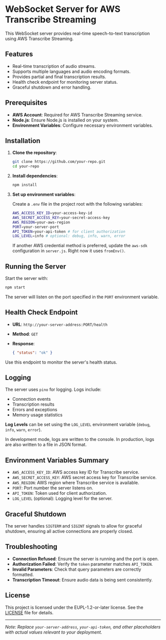 # WebSocket Server for AWS Transcribe Streaming

This WebSocket server provides real-time speech-to-text transcription using AWS Transcribe Streaming.

## Features

- Real-time transcription of audio streams.
- Supports multiple languages and audio encoding formats.
- Provides partial and final transcription results.
- Health check endpoint for monitoring server status.
- Graceful shutdown and error handling.

## Prerequisites

- **AWS Account**: Required for AWS Transcribe Streaming service.
- **Node.js**: Ensure Node.js is installed on your system.
- **Environment Variables**: Configure necessary environment variables.

## Installation

1. **Clone the repository**:

   ```bash
   git clone https://github.com/your-repo.git
   cd your-repo
   ```

2. **Install dependencies**:

   ```bash
   npm install
   ```

3. **Set up environment variables**:

   Create a `.env` file in the project root with the following variables:

   ```bash
   AWS_ACCESS_KEY_ID=your-access-key-id
   AWS_SECRET_ACCESS_KEY=your-secret-access-key
   AWS_REGION=your-aws-region
   PORT=your-server-port
   API_TOKEN=your-api-token # for client authorization
   LOG_LEVEL=info # optional: debug, info, warn, error
   ```

   If another AWS credential method is preferred, update the `aws-sdk` configuration in `server.js`. Right now it uses `fromEnv()`.

## Running the Server

Start the server with:

```bash
npm start
```

The server will listen on the port specified in the `PORT` environment variable.

## Health Check Endpoint

- **URL**: `http://your-server-address:PORT/health`
- **Method**: `GET`
- **Response**:

  ```json
  { "status": "ok" }
  ```

Use this endpoint to monitor the server's health status.

## Logging

The server uses `pino` for logging. Logs include:

- Connection events
- Transcription results
- Errors and exceptions
- Memory usage statistics

**Log Levels** can be set using the `LOG_LEVEL` environment variable (`debug`, `info`, `warn`, `error`).

In development mode, logs are written to the console. In production, logs are also written to a file in JSON format.

## Environment Variables Summary

- `AWS_ACCESS_KEY_ID`: AWS access key ID for Transcribe service.
- `AWS_SECRET_ACCESS_KEY`: AWS secret access key for Transcribe service.
- `AWS_REGION`: AWS region where Transcribe service is available.
- `PORT`: Port number the server listens on.
- `API_TOKEN`: Token used for client authorization.
- `LOG_LEVEL` (optional): Logging level for the server.

## Graceful Shutdown

The server handles `SIGTERM` and `SIGINT` signals to allow for graceful shutdown, ensuring all active connections are properly closed.

## Troubleshooting

- **Connection Refused**: Ensure the server is running and the port is open.
- **Authorization Failed**: Verify the `token` parameter matches `API_TOKEN`.
- **Invalid Parameters**: Check that query parameters are correctly formatted.
- **Transcription Timeout**: Ensure audio data is being sent consistently.

## License

This project is licensed under the EUPL-1.2-or-later license. See the [LICENSE](LICENSE) file for details.

---

_Note: Replace `your-server-address`, `your-api-token`, and other placeholders with actual values relevant to your deployment._
